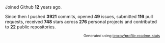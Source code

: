 Joined Github **12** years ago.

Since then I pushed **3921** commits, opened **49** issues, submitted **116** pull requests, received **748** stars across **276** personal projects and contributed to **22** public repositories.

<p align="right"><sub>Generated using <a href="https://github.com/marketplace/actions/profile-readme-stats">teoxoy/profile-readme-stats</a></sub></p>
